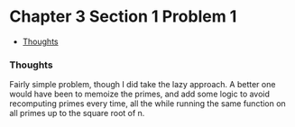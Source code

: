 Chapter 3 Section 1 Problem 1
=============================

- [Thoughts][thoughts]

### Thoughts ###

Fairly simple problem, though I did take the lazy approach. A better one would
have been to memoize the primes, and add some logic to avoid recomputing primes
every time, all the while running the same function on all primes up to the
square root of n.

[thoughts]: #thoughts
